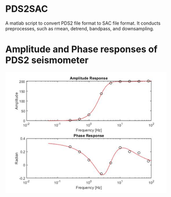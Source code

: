 # PDS2SAC
A matlab script to convert PDS2 file format to SAC file format.
It conducts preprocesses, such as rmean, detrend, bandpass, and downsampling.

# Amplitude and Phase responses of PDS2 seismometer
![Image_text](https://github.com/YoushanLiu/PDS2SAC/blob/main/images/PDS2.jpg)
